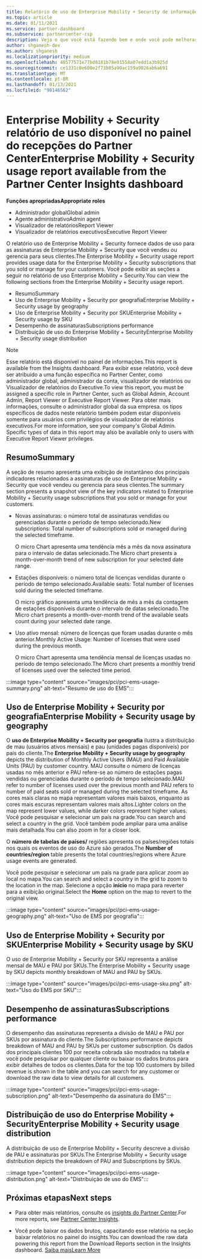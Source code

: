 ```yaml
---
title: Relatório de uso de Enterprise Mobility + Security de informações do Partner Center
ms.topic: article
ms.date: 01/11/2021
ms.service: partner-dashboard
ms.subservice: partnercenter-csp
description: Veja o que você está fazendo bem e onde você pode melhorar a respeito do uso de Enterprise Mobility + Security assinaturas que você vende ou gerencia para seus clientes.
author: shganesh-dev
ms.author: shganesh
ms.localizationpriority: medium
ms.openlocfilehash: 48577571e77bd0181b78e01558a07edd1a3b925d
ms.sourcegitcommit: ce1331c0e600e2f73b85a90ac159a9026ab6a691
ms.translationtype: MT
ms.contentlocale: pt-BR
ms.lasthandoff: 01/13/2021
ms.locfileid: "98146562"
---
```

# <a name="enterprise-mobility--security-usage-report-available-from-the-partner-center-insights-dashboard"></a><span data-ttu-id="7b086-103">Enterprise Mobility + Security relatório de uso disponível no painel do recepções do Partner Center</span><span class="sxs-lookup"><span data-stu-id="7b086-103">Enterprise Mobility + Security usage report available from the Partner Center Insights dashboard</span></span>

<span data-ttu-id="7b086-104">**Funções apropriadas**</span><span class="sxs-lookup"><span data-stu-id="7b086-104">**Appropriate roles**</span></span>
- <span data-ttu-id="7b086-105">Administrador global</span><span class="sxs-lookup"><span data-stu-id="7b086-105">Global admin</span></span>
- <span data-ttu-id="7b086-106">Agente administrativo</span><span class="sxs-lookup"><span data-stu-id="7b086-106">Admin agent</span></span>
- <span data-ttu-id="7b086-107">Visualizador de relatórios</span><span class="sxs-lookup"><span data-stu-id="7b086-107">Report Viewer</span></span>
- <span data-ttu-id="7b086-108">Visualizador de relatórios executivos</span><span class="sxs-lookup"><span data-stu-id="7b086-108">Executive Report Viewer</span></span>

<span data-ttu-id="7b086-109">O relatório uso de Enterprise Mobility + Security fornece dados de uso para as assinaturas de Enterprise Mobility + Security que você vendeu ou gerencia para seus clientes.</span><span class="sxs-lookup"><span data-stu-id="7b086-109">The Enterprise Mobility + Security usage report provides usage data for the Enterprise Mobility + Security subscriptions that you sold or manage for your customers.</span></span> <span data-ttu-id="7b086-110">Você pode exibir as seções a seguir no relatório de uso Enterprise Mobility + Security.</span><span class="sxs-lookup"><span data-stu-id="7b086-110">You can view the following sections from the Enterprise Mobility + Security usage report.</span></span>

- <span data-ttu-id="7b086-111">Resumo</span><span class="sxs-lookup"><span data-stu-id="7b086-111">Summary</span></span>
- <span data-ttu-id="7b086-112">Uso de Enterprise Mobility + Security por geografia</span><span class="sxs-lookup"><span data-stu-id="7b086-112">Enterprise Mobility + Security usage by geography</span></span>
- <span data-ttu-id="7b086-113">Uso de Enterprise Mobility + Security por SKU</span><span class="sxs-lookup"><span data-stu-id="7b086-113">Enterprise Mobility + Security usage by SKU</span></span>
- <span data-ttu-id="7b086-114">Desempenho de assinaturas</span><span class="sxs-lookup"><span data-stu-id="7b086-114">Subscriptions performance</span></span>
- <span data-ttu-id="7b086-115">Distribuição de uso do Enterprise Mobility + Security</span><span class="sxs-lookup"><span data-stu-id="7b086-115">Enterprise Mobility + Security usage distribution</span></span>

 > [!NOTE]
 > <span data-ttu-id="7b086-116">Esse relatório está disponível no painel de informações.</span><span class="sxs-lookup"><span data-stu-id="7b086-116">This report is available from the Insights dashboard.</span></span> <span data-ttu-id="7b086-117">Para exibir esse relatório, você deve ser atribuído a uma função específica no Partner Center, como administrador global, administrador da conta, visualizador de relatórios ou Visualizador de relatórios do Executive.</span><span class="sxs-lookup"><span data-stu-id="7b086-117">To view this report, you must be assigned a specific role in Partner Center, such as Global Admin, Account Admin, Report Viewer or Executive Report Viewer.</span></span> <span data-ttu-id="7b086-118">Para obter mais informações, consulte o administrador global da sua empresa. os tipos específicos de dados neste relatório também podem estar disponíveis somente para usuários com privilégios de visualizador de relatórios executivos.</span><span class="sxs-lookup"><span data-stu-id="7b086-118">For more information, see your company's Global Admin. Specific types of data in this report may also be available only to users with Executive Report Viewer privileges.</span></span>

## <a name="summary"></a><span data-ttu-id="7b086-119">Resumo</span><span class="sxs-lookup"><span data-stu-id="7b086-119">Summary</span></span>

<span data-ttu-id="7b086-120">A seção de resumo apresenta uma exibição de instantâneo dos principais indicadores relacionados a assinaturas de uso de Enterprise Mobility + Security que você vendeu ou gerencia para seus clientes.</span><span class="sxs-lookup"><span data-stu-id="7b086-120">The summary section presents a snapshot view of the key indicators related to Enterprise Mobility + Security usage subscriptions that you sold or manage for your customers.</span></span> 

- <span data-ttu-id="7b086-121">Novas assinaturas: o número total de assinaturas vendidas ou gerenciadas durante o período de tempo selecionado.</span><span class="sxs-lookup"><span data-stu-id="7b086-121">New subscriptions: Total number of subscriptions sold or managed during the selected timeframe.</span></span>

   <span data-ttu-id="7b086-122">O micro Chart apresenta uma tendência mês a mês da nova assinatura para o intervalo de datas selecionado.</span><span class="sxs-lookup"><span data-stu-id="7b086-122">The Micro chart presents a month-over-month trend of new subscription for your selected date range.</span></span>

- <span data-ttu-id="7b086-123">Estações disponíveis: o número total de licenças vendidas durante o período de tempo selecionado.</span><span class="sxs-lookup"><span data-stu-id="7b086-123">Available seats: Total number of licenses sold during the selected timeframe.</span></span>

   <span data-ttu-id="7b086-124">O micro gráfico apresenta uma tendência de mês a mês da contagem de estações disponíveis durante o intervalo de datas selecionado.</span><span class="sxs-lookup"><span data-stu-id="7b086-124">The Micro chart presents a month-over-month trend of the available seats count during your selected date range.</span></span>

- <span data-ttu-id="7b086-125">Uso ativo mensal: número de licenças que foram usadas durante o mês anterior.</span><span class="sxs-lookup"><span data-stu-id="7b086-125">Monthly Active Usage: Number of licenses that were used during the previous month.</span></span>

   <span data-ttu-id="7b086-126">O micro Chart apresenta uma tendência mensal de licenças usadas no período de tempo selecionado.</span><span class="sxs-lookup"><span data-stu-id="7b086-126">The Micro chart presents a monthly trend of licenses used over the selected time period.</span></span>

:::image type="content" source="images/pci/pci-ems-usage-summary.png" alt-text="Resumo de uso do EMS":::

## <a name="enterprise-mobility--security-usage-by-geography"></a><span data-ttu-id="7b086-128">Uso de Enterprise Mobility + Security por geografia</span><span class="sxs-lookup"><span data-stu-id="7b086-128">Enterprise Mobility + Security usage by geography</span></span>

<span data-ttu-id="7b086-129">O **uso de Enterprise Mobility + Security por geografia** ilustra a distribuição de mau (usuários ativos mensais) e pau (unidades pagas disponíveis) por país do cliente.</span><span class="sxs-lookup"><span data-stu-id="7b086-129">The **Enterprise Mobility + Security usage by geography** depicts the distribution of Monthly Active Users (MAU) and Paid Available Units (PAU) by customer country.</span></span> <span data-ttu-id="7b086-130">MAU consulte o número de licenças usadas no mês anterior e PAU refere-se ao número de estações pagas vendidas ou gerenciadas durante o período de tempo selecionado.</span><span class="sxs-lookup"><span data-stu-id="7b086-130">MAU refer to number of licenses used over the previous month and PAU refers to number of paid seats sold or managed during the selected timeframe.</span></span> <span data-ttu-id="7b086-131">As cores mais claras no mapa representam valores mais baixos, enquanto as cores mais escuras representam valores mais altos.</span><span class="sxs-lookup"><span data-stu-id="7b086-131">Lighter colors on the map represent lower values, while darker colors represent higher values.</span></span> <span data-ttu-id="7b086-132">Você pode pesquisar e selecionar um país na grade.</span><span class="sxs-lookup"><span data-stu-id="7b086-132">You can search and select a country in the grid.</span></span> <span data-ttu-id="7b086-133">Você também pode ampliar para uma análise mais detalhada.</span><span class="sxs-lookup"><span data-stu-id="7b086-133">You can also zoom in for a closer look.</span></span>

<span data-ttu-id="7b086-134">O **número de tabelas de países/** regiões apresenta os países/regiões totais nos quais os eventos de uso do Azure são gerados.</span><span class="sxs-lookup"><span data-stu-id="7b086-134">The **Number of countries/region** table presents the total countries/regions where Azure usage events are generated.</span></span>

<span data-ttu-id="7b086-135">Você pode pesquisar e selecionar um país na grade para aplicar zoom ao local no mapa.</span><span class="sxs-lookup"><span data-stu-id="7b086-135">You can search and select a country in the grid to zoom to the location in the map.</span></span> <span data-ttu-id="7b086-136">Selecione a opção **início** no mapa para reverter para a exibição original.</span><span class="sxs-lookup"><span data-stu-id="7b086-136">Select the **Home** option on the map to revert to the original view.</span></span>

:::image type="content" source="images/pci/pci-ems-usage-geography.png" alt-text="Uso de EMS por geografia":::

## <a name="enterprise-mobility--security-usage-by-sku"></a><span data-ttu-id="7b086-138">Uso de Enterprise Mobility + Security por SKU</span><span class="sxs-lookup"><span data-stu-id="7b086-138">Enterprise Mobility + Security usage by SKU</span></span>

<span data-ttu-id="7b086-139">O uso de Enterprise Mobility + Security por SKU representa a análise mensal de MAU e PAU por SKUs.</span><span class="sxs-lookup"><span data-stu-id="7b086-139">The Enterprise Mobility + Security usage by SKU depicts monthly breakdown of MAU and PAU by SKUs.</span></span>

:::image type="content" source="images/pci/pci-ems-usage-sku.png" alt-text="Uso do EMS por SKU":::

## <a name="subscriptions-performance"></a><span data-ttu-id="7b086-141">Desempenho de assinaturas</span><span class="sxs-lookup"><span data-stu-id="7b086-141">Subscriptions performance</span></span>

<span data-ttu-id="7b086-142">O desempenho das assinaturas representa a divisão de MAU e PAU por SKUs por assinatura do cliente.</span><span class="sxs-lookup"><span data-stu-id="7b086-142">The Subscriptions performance depicts breakdown of MAU and PAU by SKUs per customer subscription.</span></span> <span data-ttu-id="7b086-143">Os dados dos principais clientes 100 por receita cobrada são mostrados na tabela e você pode pesquisar por qualquer cliente ou baixar os dados brutos para exibir detalhes de todos os clientes.</span><span class="sxs-lookup"><span data-stu-id="7b086-143">Data for the top 100 customers by billed revenue is shown in the table and you can search for any customer or download the raw data to view details for all customers.</span></span>

:::image type="content" source="images/pci/pci-ems-usage-subscription.png" alt-text="Desempenho da assinatura do EMS":::

## <a name="enterprise-mobility--security-usage-distribution"></a><span data-ttu-id="7b086-145">Distribuição de uso do Enterprise Mobility + Security</span><span class="sxs-lookup"><span data-stu-id="7b086-145">Enterprise Mobility + Security usage distribution</span></span>

<span data-ttu-id="7b086-146">A distribuição de uso de Enterprise Mobility + Security descreve a divisão de PAU e assinaturas por SKUs.</span><span class="sxs-lookup"><span data-stu-id="7b086-146">The Enterprise Mobility + Security usage distribution depicts the breakdown of PAU and Subscriptions by SKUs.</span></span>

:::image type="content" source="images/pci/pci-ems-usage-distribution.png" alt-text="Distribuição de uso do EMS":::

## <a name="next-steps"></a><span data-ttu-id="7b086-148">Próximas etapas</span><span class="sxs-lookup"><span data-stu-id="7b086-148">Next steps</span></span>

- <span data-ttu-id="7b086-149">Para obter mais relatórios, consulte os [insights do Partner Center](partner-center-insights.md).</span><span class="sxs-lookup"><span data-stu-id="7b086-149">For more reports, see [Partner Center Insights](partner-center-insights.md).</span></span>

- <span data-ttu-id="7b086-150">Você pode baixar os dados brutos, capacitando esse relatório na seção baixar relatórios no painel do insights.</span><span class="sxs-lookup"><span data-stu-id="7b086-150">You can download the raw data powering this report from the Download Reports section in the Insights dashboard.</span></span> [<span data-ttu-id="7b086-151">Saiba mais</span><span class="sxs-lookup"><span data-stu-id="7b086-151">Learn More</span></span>](pci-download-reports.md) 
